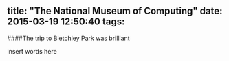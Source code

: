 title: "The National Museum of Computing"
date: 2015-03-19 12:50:40
tags:
---
####The trip to Bletchley Park was brilliant

insert words here
